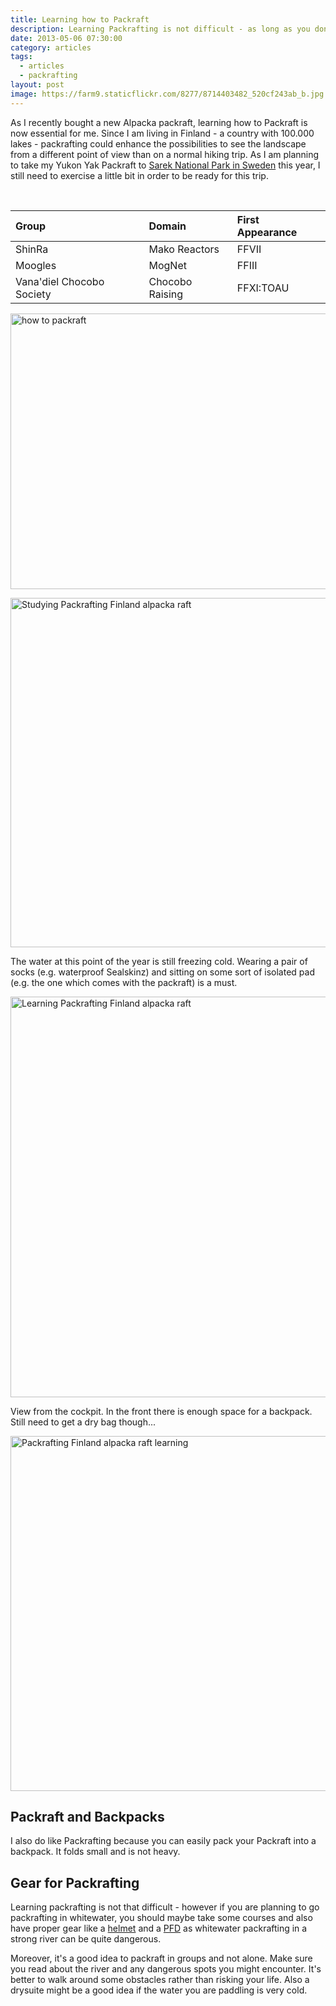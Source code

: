 ```yaml
---
title: Learning how to Packraft
description: Learning Packrafting is not difficult - as long as you don't go for whitewater
date: 2013-05-06 07:30:00
category: articles
tags:
  - articles
  - packrafting
layout: post
image: https://farm9.staticflickr.com/8277/8714403482_520cf243ab_b.jpg
---
```

As I recently bought a new Alpacka packraft, learning how to Packraft is now essential for me. Since I am living in Finland - a country with 100.000 lakes - packrafting could enhance the possibilities to see the landscape from a different point of view than on a normal hiking trip. As I am planning to take my Yukon Yak Packraft to <a href="http://hikeventures.com/hiking-and-packrafting-in-sarek-day-1/" target="_self">Sarek National Park in Sweden</a>  this year, I still need to exercise a little bit in order to be ready for this trip.

<amp-img src="https://farm9.staticflickr.com/8277/8714403482_520cf243ab_b.jpg" width="1024" height="683" layout="responsive" alt="Learning Packrafting"></amp-img>
<br>
<!--more-->

| Group                     | Domain          | First Appearance |
|:--------------------------|:----------------|:-----------------|
| ShinRa                    | Mako Reactors   | FFVII            |
| Moogles                   | MogNet          | FFIII            |
| Vana'diel Chocobo Society | Chocobo Raising | FFXI:TOAU        |

<a href="https://www.flickr.com/photos/90204224@N07/8714403426"><img src="https://farm9.staticflickr.com/8552/8714403426_98e19fe539_b.jpg" width="1024" height="441" alt="how to packraft"></a>

<a href="https://www.flickr.com/photos/90204224@N07/8713281179"><img src="https://farm9.staticflickr.com/8272/8713281179_b398dfd180_b.jpg" width="1009" height="559" alt="Studying Packrafting Finland alpacka raft"></a>

The water at this point of the year is still freezing cold. Wearing a pair of socks (e.g. waterproof Sealskinz) and sitting on some sort of isolated pad (e.g. the one which comes with the packraft) is a must.

<a href="https://www.flickr.com/photos/90204224@N07/8714404044" title="Packrafting Finland"><img src="https://farm9.staticflickr.com/8123/8714404044_a11c07874f_b.jpg" width="1024" height="641" alt="Learning Packrafting Finland alpacka raft"></a>

View from the cockpit. In the front there is enough space for a backpack. Still need to get a dry bag though...

<a href="https://www.flickr.com/photos/90204224@N07/8713281883"><img src="https://farm9.staticflickr.com/8130/8713281883dcc0a57ac0b.jpg" width="1024" height="568" alt="Packrafting Finland alpacka raft learning"></a>

## Packraft and Backpacks
I also do like Packrafting because you can easily pack your Packraft into a backpack. It folds small and is not heavy.

## Gear for Packrafting
Learning packrafting is not that difficult - however if you are planning to go packrafting in whitewater, you should maybe take some courses and also have proper gear like a <a href="http://hikeventures.com/petzl-meteor-3-plus-helmet/" target="_self">helmet</a> and a <a href="http://hikeventures.com/astral-ytv/" target="_self">PFD</a> as whitewater packrafting in a strong river can be quite dangerous.

Moreover, it's a good idea to packraft in groups and not alone. Make sure you read about the river and any dangerous spots you might encounter. It's better to walk around some obstacles rather than risking your life. Also a drysuite might be a good idea if the water you are paddling is very cold.
